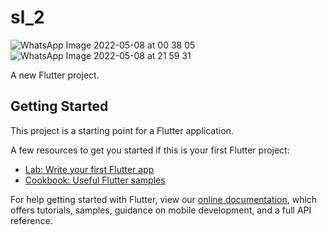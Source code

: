# sl_2
![WhatsApp Image 2022-05-08 at 00 38 05](https://user-images.githubusercontent.com/65818522/168270977-79c0d035-55e6-4175-9ea1-4e7f2188cb4b.jpeg)
![WhatsApp Image 2022-05-08 at 21 59 31](https://user-images.githubusercontent.com/65818522/168270992-457b345e-ca51-49d9-ba22-5a8ad35d17f8.jpeg)

A new Flutter project.

## Getting Started

This project is a starting point for a Flutter application.

A few resources to get you started if this is your first Flutter project:

- [Lab: Write your first Flutter app](https://flutter.dev/docs/get-started/codelab)
- [Cookbook: Useful Flutter samples](https://flutter.dev/docs/cookbook)

For help getting started with Flutter, view our
[online documentation](https://flutter.dev/docs), which offers tutorials,
samples, guidance on mobile development, and a full API reference.
